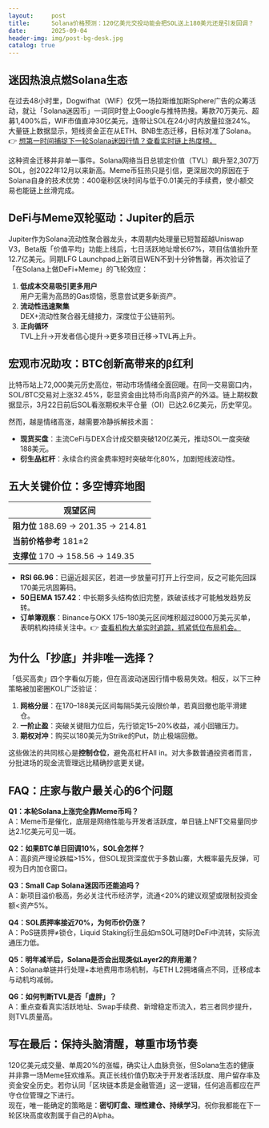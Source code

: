 ```yaml
---
layout:     post
title:      Solana价格预测：120亿美元交投动能会把SOL送上180美元还是引发回调？
date:       2025-09-04
header-img: img/post-bg-desk.jpg
catalog: true
---
```


## 迷因热浪点燃Solana生态

在过去48小时里，Dogwifhat（WIF）仅凭一场拉斯维加斯Sphere广告的众筹活动，就让「Solana迷因币」一词同时登上Google与推特热搜。筹款70万美元、超募1,400%后，WIF市值直冲30亿美元，连带让SOL在24小时内放量拉涨24%。大量链上数据显示，短线资金正在从ETH、BNB生态迁移，目标对准了Solana。👉 [想第一时间捕捉下一轮Solana迷因行情？查看实时链上热度榜。](https://okxdog.com/)

这种资金迁移并非单一事件。Solana网络当日总锁定价值（TVL）飙升至2,307万SOL，创2022年12月以来新高。Meme币狂热只是引信，更深层次的原因在于Solana自身的技术优势：400毫秒区块时间与低于0.01美元的手续费，使小额交易也能链上丝滑完成。

## DeFi与Meme双轮驱动：Jupiter的启示

Jupiter作为Solana流动性聚合器龙头，本周期内处理量已短暂超越Uniswap V3，Beta版「价值平均」功能上线后，七日活跃地址增长67%，项目估值抬升至12.7亿美元。同期LFG Launchpad上新项目WEN不到十分钟售罄，再次验证了「在Solana上做DeFi+Meme」的飞轮效应：

1. **低成本交易吸引更多用户**  
   用户无需为高昂的Gas烦恼，愿意尝试更多新资产。
2. **流动性迅速聚集**  
   DEX+流动性聚合器无缝接力，深度位于公链前列。
3. **正向循环**  
   TVL上升→开发者信心提升→更多项目迁移→TVL再上升。

## 宏观市况助攻：BTC创新高带来的β红利

比特币站上72,000美元历史高位，带动市场情绪全面回暖。在同一交易窗口内，SOL/BTC交易对上涨32.45%，彰显资金由比特币向高β资产的外溢。链上期权数据显示，3月22日前后SOL看涨期权未平仓量（OI）已达2.6亿美元，历史罕见。

然而，越是情绪高涨，越需要冷静拆解技术面：

- **现货买盘**：主流CeFi与DEX合计成交额突破120亿美元，推动SOL一度突破188美元。
- **衍生品杠杆**：永续合约资金费率短时突破年化80%，加剧短线波动性。

## 五大关键价位：多空博弈地图

| 观望区间 |
| --- |
| **阻力位** 188.69 → 201.35 → 214.81 |
| **当前价格参考** 181±2 |
| **支撑位** 170 → 158.56 → 149.35 |

- **RSI 66.96**：已逼近超买区，若进一步放量可打开上行空间，反之可能先回踩170美元巩固筹码。  
- **50日EMA 157.42**：中长期多头结构依旧完整，跌破该线才可能触发趋势反转。  
- **订单簿观察**：Binance与OKX 175–180美元区间堆积超过8000万美元买单，表明机构持续关注中。👉 [查看机构大单实时追踪，抓紧低位布局机会。](https://okxdog.com/)

## 为什么「抄底」并非唯一选择？

「低买高卖」四个字看似万能，但在高波动迷因行情中极易失效。相反，以下三种策略被加密圈KOL广泛验证：

1. **网格分层**：在170–188美元区间每隔5美元设限价单，若真回撤也能平滑建仓。
2. **一阶止盈**：突破关键阻力位后，先行锁定15–20%收益，减小回辙压力。
3. **期权对冲**：购买以180美元为Strike的Put，防止极端回撤。

这些做法的共同核心是**控制仓位**，避免高杠杆All in。对大多数普通投资者而言，分批进场的现金流管理远比精确抄底更关键。

## FAQ：庄家与散户最关心的6个问题

**Q1：本轮Solana上涨完全靠Meme币吗？**  
A：Meme币是催化，底层是网络性能与开发者活跃度，单日链上NFT交易量同步达2.1亿美元可见一斑。

**Q2：如果BTC单日回调10%，SOL会怎样？**  
A：高β资产理论跌幅>15%，但SOL现货深度优于多数山寨，大概率最先反弹，可视为日内加仓窗口。

**Q3：Small Cap Solana迷因币还能追吗？**  
A：新项目溢价极高，务必关注代币经济学，流通<20%的建议观望或限制投资金额<资产5%。

**Q4：SOL质押率接近70%，为何币价仍涨？**  
A：PoS链质押≠锁仓，Liquid Staking衍生品如mSOL可随时DeFi中流转，实际流通压力低。

**Q5：明年减半后，Solana是否会出现类似Layer2的弃用潮？**  
A：Solana单链并行处理+本地费用市场机制，与ETH L2拥堵痛点不同，迁移成本与动机均减弱。

**Q6：如何判断TVL是否「虚胖」？**  
A：重点查看真实活跃地址、Swap手续费、新增稳定币流入，若三者同步提升，则TVL质量高。

## 写在最后：保持头脑清醒，尊重市场节奏

120亿美元成交量、单周20%的涨幅，确实让人血脉贲张，但Solana生态的健康并非靠一场Meme狂欢维系。真正长线价值仍取决于开发者活跃度、用户留存率及资金安全历史。若你认同「区块链本质是金融管道」这一逻辑，任何追高都应在严守仓位管理之下进行。  
现在，唯一能确定的策略是：**密切盯盘、理性建仓、持续学习**。祝你我都能在下一轮区块高度收割属于自己的Alpha。